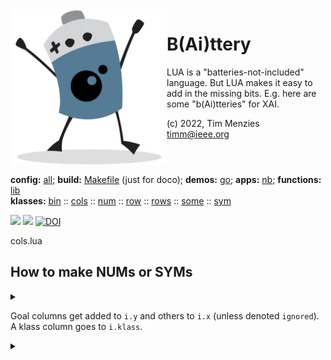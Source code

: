 <img align=left width=250   src="bat2.png">

# B(Ai)ttery
LUA is a "batteries-not-included" language.
But LUA makes it easy to add in the  missing bits.
E.g. here are some "b(Ai)tteries" for XAI.

(c) 2022, Tim Menzies<br><timm@ieee.org>
<br clear=all>

**config:** [all](all.html);
**build:** [Makefile](https://github.com/timm/shortr/blob/master/etc/src/Makefile)
(just for doco);
**demos:** [go](go.html);
**apps:** [nb](nb.html);
**functions:** [lib](lib.html)    
**klasses:** [bin](bin.html)
:: [cols](cols.html)
:: [num](num.html)
:: [row](row.html)
:: [rows](rows.html)
:: [some](some.html)
:: [sym](sym.html)

<img src="https://img.shields.io/badge/White-Language--lua-%232C2D72.svg?logo=lua&logoColor=white">
<a href="https://opensource.org/licenses/BSD-2-Clause"><img  src="https://img.shields.io/badge/License-BSD%202--Clause-orange.svg"></a>
<a href="https://zenodo.org/badge/latestdoi/206205826"> <img  src="https://zenodo.org/badge/206205826.svg" alt="DOI"></a> 


cols.lua
##  How to make NUMs or SYMs


<details><summary></summary>

```lua
local all=require"all"
local obj, push = all.obj, all.push
local NUM, SYM = require"NUM", require"SYM"

--> COLS(names:[str]) :COLS -> Factory. Turns a list of names into NUMs or SYMs.
```

</details>


Goal columns get added to `i.y` and others to `i.x` (unless denoted `ignored`). 
A klass column goes to `i.klass`.


<details><summary></summary>

```lua
local COLS = obj("COLS", function(i,names) 
  i.names, i.x, i.y, i.all,i.klass, i.names = names, {}, {},  {}
  for at,txt in pairs(names) do
    local col = (txt:find"^[A-Z]" and NUM or SYM)(at,txt) 
    push(i.all, col)
    if not col.txt:find":$" then
      push(col.txt:find"[!+-]$" and i.y or i.x, col)
      if col.txt:find"!$" then i.klass=col end end end end ) 

--> add(i:COLS: row:ROW) -> Update columns using data from `row`.
function COLS.add(i,row)
  for _,cols in pairs{i.x,i.y} do
    for _,col in pairs(cols) do col:add(row.cells[col.at]) end end end

return COLS
```

</details>



